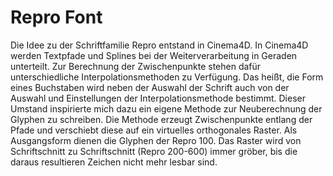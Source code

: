 # Repro Font

Die Idee zu der Schriftfamilie Repro entstand in Cinema4D. In Cinema4D werden Textpfade und Splines bei der Weiterverarbeitung in Geraden unterteilt. Zur Berechnung der Zwischenpunkte stehen dafür unterschiedliche Interpolationsmethoden zu Verfügung. Das heißt, die Form eines Buchstaben wird neben der Auswahl der Schrift auch von der Auswahl und Einstellungen der Interpolationsmethode bestimmt. Dieser Umstand inspirierte mich dazu ein eigene Methode zur Neuberechnung der Glyphen zu schreiben. Die Methode erzeugt Zwischenpunkte entlang der Pfade und verschiebt diese auf ein virtuelles orthogonales Raster. Als Ausgangsform dienen die Glyphen der Repro 100. Das Raster wird von Schriftschnitt zu Schriftschnitt (Repro 200-600) immer gröber, bis die daraus resultieren Zeichen nicht mehr lesbar sind. 
